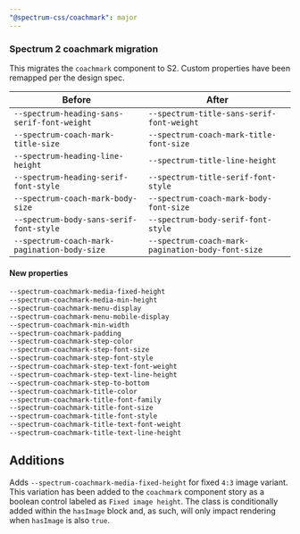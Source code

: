 ```yaml
---
"@spectrum-css/coachmark": major
---
```


### Spectrum 2 coachmark migration

This migrates the `coachmark` component to S2. Custom properties have been remapped per the design spec.

| Before                                       | After                                             |
| -------------------------------------------- | ------------------------------------------------- |
| `--spectrum-heading-sans-serif-font-weight`  | `--spectrum-title-sans-serif-font-weight`         |
| `--spectrum-coach-mark-title-size`           | `--spectrum-coach-mark-title-font-size`           |
| `--spectrum-heading-line-height`             | `--spectrum-title-line-height`                    |
| `--spectrum-heading-serif-font-style`        | `--spectrum-title-serif-font-style`               |
| `--spectrum-coach-mark-body-size`            | `--spectrum-coach-mark-body-font-size`            |
| `--spectrum-body-sans-serif-font-style`      | `--spectrum-body-serif-font-style`                |
| `--spectrum-coach-mark-pagination-body-size` | `--spectrum-coach-mark-pagination-body-font-size` |

#### New properties

```css
--spectrum-coachmark-media-fixed-height
--spectrum-coachmark-media-min-height
--spectrum-coachmark-menu-display
--spectrum-coachmark-menu-mobile-display
--spectrum-coachmark-min-width
--spectrum-coachmark-padding
--spectrum-coachmark-step-color
--spectrum-coachmark-step-font-size
--spectrum-coachmark-step-font-style
--spectrum-coachmark-step-text-font-weight
--spectrum-coachmark-step-text-line-height
--spectrum-coachmark-step-to-bottom
--spectrum-coachmark-title-color
--spectrum-coachmark-title-font-family
--spectrum-coachmark-title-font-size
--spectrum-coachmark-title-font-style
--spectrum-coachmark-title-text-font-weight
--spectrum-coachmark-title-text-line-height
```

## Additions

Adds `--spectrum-coachmark-media-fixed-height` for fixed `4:3` image variant. This variation has been added to the `coachmark` component story as a boolean control labeled as `Fixed image height`. The class is conditionally added within the `hasImage` block and, as such, will only impact rendering when `hasImage` is also `true`.
